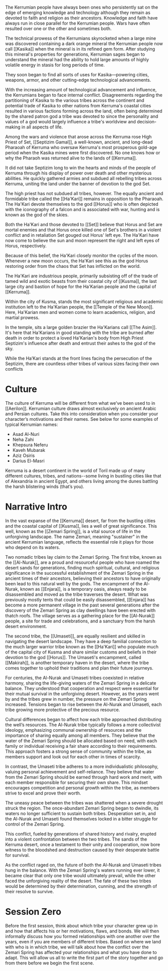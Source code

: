 The Kerrumian people have always been ones who persistently sat on the edge of emerging knowledge and technology although they remain as devoted to faith and religion as their ancestors. Knowledge and faith have always run in close parallel for the Kerrumian people. Wars have often resulted over one or the other and sometimes both.

The technical prowess of the Kerrumians skyrocketed when a large mine was discovered containing a dark orange mineral the Kerrumian people now call [[Kasika]] when the mineral is in its refined gem form. After studying this mineral's properties for generations, Kerrumian sages began to understand the mineral had the ability to hold large amounts of highly volatile energy in stasis for long periods of time.

They soon began to find all sorts of uses for Kasika—powering cities, weapons, armor, and other cutting-edge technological advancements.

With the increasing amount of technological advancement and influence, the Kerrumians began to face internal conflict. Disagreements regarding the partitioning of Kasika to the various tribes across the continent and potential trade of Kasika to other nations from Kerruma's coastal cities resulted in various factions forming across the land, often being determined by the shared patron god a tribe was devoted to since the personality and values of a god would largely influence a tribe's worldview and decision-making in all aspects of life.

Among the wars and violence that arose across the Kerruma rose High Priest of Set, [[Septizim Gamal]], a well-known, ancient, and long-dead Pharaoah of Kerruma who oversaw Kerruma's most prosperous gold-age period when the Kasika mines were first discovered. No one knows how or why the Pharaoh was returned alive to the lands of [[Kerruma]].

It did not take Septizim long to win the hearts and minds of the people of Kerruma through his display of power over death and other mysterious abilities. He quickly gathered armies and subdued all rebelling tribes across Kerruma, uniting the land under the banner of devotion to the god Set.

The high priest has not subdued all tribes, however. The equally ancient and formidable tribe called the [[Ha'Kari]] remains in opposition to the Pharaoah. The Ha'Kari devote themselves to the god [[Horus]] who is often depicted with the iconography of a falcon and is associated with war, hunting and is known as the god of the skies.

Both the Ha'Kari and those devoted to [[Set]] believe that Horus and Set are mortal enemies and that Horus once killed one of Set's brothers in a violent conflict and in retaliation Set gouged out Horus' left eye. The Ha'Kari have now come to believe the sun and moon represent the right and left eyes of Horus, respectively.

Because of this belief, the Ha'Kari closely monitor the cycles of the moon. Whenever a new moon occurs, the Ha'Kari see this as the god Horus restoring order from the chaos that Set has inflicted on the world.

The Ha'Kari are industrious people, primarily subsisting off of the trade of tamed wild and exotic beasts from their coastal city of [[Kusma]], the last large city and bastion of hope for the Ha'Karian people and the capital of [[Kerruma]].

Within the city of Kusma, stands the most significant religious and academic institution left to the Ha'Karian people, the [[Temple of the New Moon]]. Here, Ha'Karian men and women come to learn academics, religion, and martial prowess.

In the temple, sits a large golden brazier the Ha'Karians call [[The Asim]]. It's here that Ha'Karians in good standing with the tribe are burned after death in order to protect a loved Ha'Karian's body from High Priest Septizim's influence after death and entrust their ashes to the god of the sky.

While the Ha’Kari stands at the front lines facing the persecution of the Septizim, there are countless other tribes of various sizes facing their own conflicts

# Culture

The culture of Kerruma will be different from what we’ve been used to in [[Aerilon]]. Kerrumian culture draws almost exclusively on ancient Arabic and Persian cultures. Take this into consideration when you consider your character’s motivations and their names. See below for some examples of typical Kerrumian names:

-   Asad Al-Nuri
-   Neha Zahi
-   Khepsura Neferu
-   Kaveh Mubarak
-   Aziz Osiris
-   Darius El-Masri

Kerruma is a desert continent in the world of Toril made up of many different cultures, tribes, and nations--some living in bustling cities like that of Alexandria in ancient Egypt, and others living among the dunes battling the harsh blistering winds (that’s you). 

# Narrative Intro

In the vast expanse of the [[Kerruma]] desert, far from the bustling cities and the coastal capital of [[Kusma]], lies a well of great significance. This well, known as the [[Zemari Spring]], is a vital source of life in the unforgiving landscape. The name Zemari, meaning "sustainer" in the ancient Kerrumian language, reflects the essential role it plays for those who depend on its waters.

Two nomadic tribes lay claim to the Zemari Spring. The first tribe, known as the [[Al-Nurak]], are a proud and resourceful people who have roamed the desert sands for generations, finding much spiritual, cultural, and religious significance in the successful establishment of the Zemari Spring in the ancient times of their ancestors, believing their ancestors to have originally been lead to this natural well by the gods. The encampment of the Al-Nurak, known as [[Enjara]], is a temporary oasis, always ready to be disassembled and moved as the tribe traverses the desert. What was previously mostly tents that could be easily disassembled, [[Enjara]] has become a more permanent village in the past several generations after the discovery of the Zemari Spring as clay dwellings have been erected with thatch roofs. The village serves as a gathering place for the [[Al-Nurak]] people, a site for trade and celebrations, and a sanctuary from the harsh desert environment.

The second tribe, the [[Umaseti]], are equally resilient and skilled in navigating the desert landscape. They have a deep familial connection to the much larger warrior tribe known as the [[Ha'Kari]] who populate much of the capital city of Kusma and share similar customs and beliefs in their devotion to the god [[Horus]]. The Umaseti's encampment, called [[Makirah]], is another temporary haven in the desert, where the tribe comes together to uphold their traditions and plan their future journeys.

For centuries, the Al-Nurak and Umaseti tribes coexisted in relative harmony, sharing the life-giving waters of the Zemari Spring in a delicate balance. They understood that cooperation and respect were essential for their mutual survival in the unforgiving desert. However, as the years went by and the tribes grew in number, the pressure on the Zemari Spring increased. Tensions began to rise between the Al-Nurak and Umaseti, each tribe growing more protective of the precious resource.

Cultural differences began to affect how each tribe approached distributing the well’s resources. The Al-Nurak tribe typically follows a more collectivist ideology, emphasizing communal ownership of resources and the importance of sharing equally among all members. They believe that the water of the Zemari Spring should be allocated based on need, with each family or individual receiving a fair share according to their requirements. This approach fosters a strong sense of community within the tribe, as members support and look out for each other in times of scarcity.

In contrast, the Umaseti tribe adheres to a more individualistic philosophy, valuing personal achievement and self-reliance. They believe that water from the Zemari Spring should be earned through hard work and merit, with each member responsible for securing their own share. This mindset encourages competition and personal growth within the tribe, as members strive to excel and prove their worth.

The uneasy peace between the tribes was shattered when a severe drought struck the region. The once-abundant Zemari Spring began to dwindle, its waters no longer sufficient to sustain both tribes. Desperation set in, and the Al-Nurak and Umaseti found themselves locked in a bitter struggle for control of the Zemari Spring.

This conflict, fueled by generations of shared history and rivalry, erupted into a violent confrontation between the two tribes. The sands of the Kerruma desert, once a testament to their unity and cooperation, now bore witness to the bloodshed and destruction caused by their desperate battle for survival.

As the conflict raged on, the future of both the Al-Nurak and Umaseti tribes hung in the balance. With the Zemari Spring's waters running ever lower, it became clear that only one tribe would ultimately prevail, while the other faced the unforgiving reality of the desert. The fate of these two tribes would be determined by their determination, cunning, and the strength of their resolve to survive.

# Session Zero

Before the first session, think about which tribe your character grew up in and how that affects his or her motivations, flaws, and bonds. We will then informally discuss how you formed relationships with one another over the years, even if you are members of different tribes. Based on where we land with who is in which tribe, we will talk about how the conflict over the Zemari Spring has affected your relationships and what you have done to adapt. This will allow us all to write the first part of the story together and go from there before we begin the first scene.